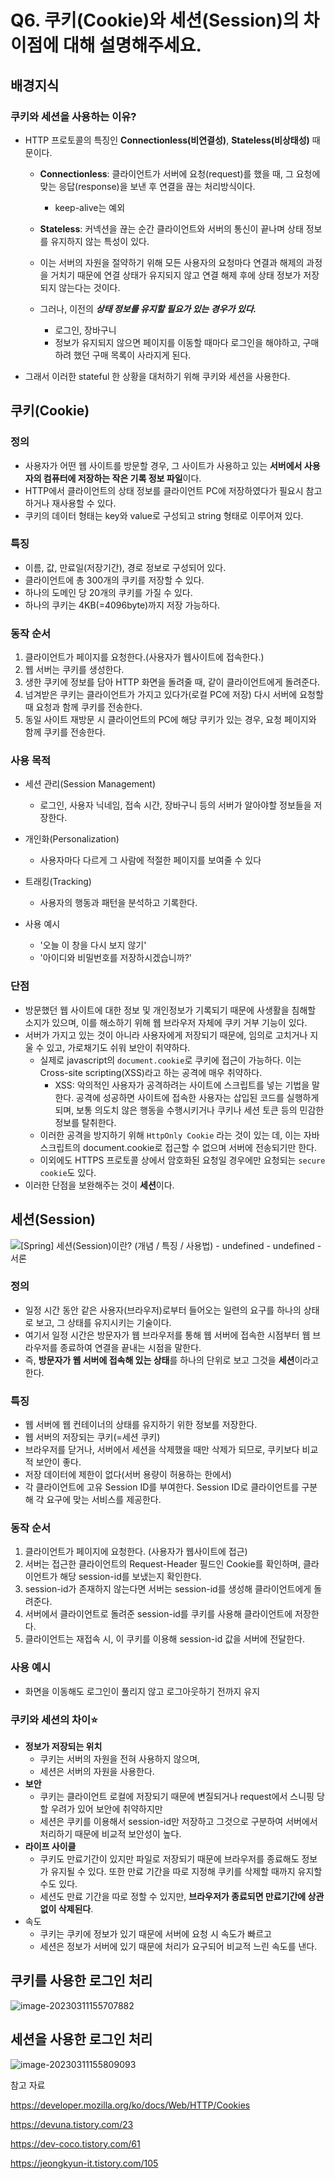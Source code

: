 # Q6. 쿠키(Cookie)와 세션(Session)의 차이점에 대해 설명해주세요.

## 배경지식

### 쿠키와 세션을 사용하는 이유?

- HTTP 프로토콜의 특징인 **Connectionless(비연결성)**,  **Stateless(비상태성)** 때문이다.

  - **Connectionless**: 클라이언트가 서버에 요청(request)를 했을 때, 그 요청에 맞는 응답(response)을 보낸 후 연결을 끊는 처리방식이다.
    - keep-alive는 예외
  - **Stateless**: 커넥션을 끊는 순간 클라이언트와 서버의 통신이 끝나며 상태 정보를 유지하지 않는 특성이 있다. 
  - 이는 서버의 자원을 절약하기 위해 모든 사용자의 요청마다 연결과 해제의 과정을 거치기 때문에 연결 상태가 유지되지 않고 연결 해제 후에 상태 정보가 저장되지 않는다는 것이다.

  - 그러나, 이전의 ***상태 정보를 유지할 필요가 있는 경우가 있다.***
    - 로그인, 장바구니
    - 정보가 유지되지 않으면 페이지를 이동할 때마다 로그인을 해야하고, 구매하려 했던 구매 목록이 사라지게 된다.

- 그래서 이러한 stateful 한 상황을 대처하기 위해 쿠키와 세션을 사용한다.



## 쿠키(Cookie)

### 정의

- 사용자가 어떤 웹 사이트를 방문할 경우, 그 사이트가 사용하고 있는 **서버에서 사용자의 컴퓨터에 저장하는 작은 기록 정보 파일**이다. 
- HTTP에서 클라이언트의 상태 정보를 클라이언트 PC에 저장하였다가 필요시 참고하거나 재사용할 수 있다. 
- 쿠키의 데이터 형태는 key와 value로 구성되고 string 형태로 이루어져 있다.

### 특징

- 이름, 값, 만료일(저장기간), 경로 정보로 구성되어 있다. 
- 클라이언트에 총 300개의 쿠키를 저장할 수 있다.
- 하나의 도메인 당 20개의 쿠키를 가질 수 있다.
- 하나의 쿠키는 4KB(=4096byte)까지 저장 가능하다.

### 동작 순서

1. 클라이언트가 페이지를 요청한다.(사용자가 웹사이트에 접속한다.)
2. 웹 서버는 쿠키를 생성한다.
3. 생한 쿠키에 정보를 담아 HTTP 화면을 돌려줄 때, 같이 클라이언트에게 돌려준다.
4. 넘겨받은 쿠키는 클라이언트가 가지고 있다가(로컬 PC에 저장) 다시 서버에 요청할 때 요청과 함께 쿠키를 전송한다.
5. 동일 사이트 재방문 시 클라이언트의 PC에 해당 쿠키가 있는 경우, 요청 페이지와 함께 쿠키를 전송한다.

### 사용 목적

- 세션 관리(Session Management)
  - 로그인, 사용자 닉네임, 접속 시간, 장바구니 등의 서버가 알아야할 정보들을 저장한다.
- 개인화(Personalization)
  - 사용자마다 다르게 그 사람에 적절한 페이지를 보여줄 수 있다
- 트래킹(Tracking)
  - 사용자의 행동과 패턴을 분석하고 기록한다.

- 사용 예시
  - '오늘 이 창을 다시 보지 않기'
  - '아이디와 비밀번호를 저장하시겠습니까?'

### 단점

- 방문했던 웹 사이트에 대한 정보 및 개인정보가 기록되기 때문에 사생활을 침해할 소지가 있으며, 이를 해소하기 위해 웹 브라우저 자체에 쿠키 거부 기능이 있다.
- 서버가 가지고 있는 것이 아니라 사용자에게 저장되기 때문에, 임의로 고치거나 지울 수 있고, 가로채기도 쉬워 보안이 취약하다. 
  - 실제로 javascript의 `document.cookie`로 쿠키에 접근이 가능하다. 이는Cross-site scripting(XSS)라고 하는 공격에 매우 취약하다.
    - XSS:  악의적인 사용자가 공격하려는 사이트에 스크립트를 넣는 기법을 말한다. 공격에 성공하면 사이트에 접속한 사용자는 삽입된 코드를 실행하게 되며, 보통 의도치 않은 행동을 수행시키거나 쿠키나 세션 토큰 등의 민감한 정보를 탈취한다.
  - 이러한 공격을 방지하기 위해 `HttpOnly Cookie` 라는 것이 있는 데, 이는 자바스크립트의 document.cookie로 접근할 수 없으며 서버에 전송되기만 한다.
  - 이외에도 HTTPS 프로토콜 상에서 암호화된 요청일 경우에만 요청되는 `secure cookie`도 있다. 
- 이러한 단점을 보완해주는 것이 **세션**이다.



## 세션(Session)

![[Spring] 세션(Session)이란? (개념 / 특징 / 사용법) - undefined - undefined - 서론](assets/img.png)

### 정의

- 일정 시간 동안 같은 사용자(브라우저)로부터 들어오는 일련의 요구를 하나의 상태로 보고, 그 상태를 유지시키는 기술이다.
- 여기서 일정 시간은 방문자가 웹 브라우저를 통해 웹 서버에 접속한 시점부터 웹 브라우저를 종료하여 연결을 끝내는 시점을 말한다.
- 즉, **방문자가 웹 서버에 접속해 있는 상태**를 하나의 단위로 보고 그것을 **세션**이라고 한다.

### 특징

- 웹 서버에 웹 컨테이너의 상태를 유지하기 위한 정보를 저장한다.
- 웹 서버의 저장되는 쿠키(=세션 쿠키)
- 브라우저를 닫거나, 서버에서 세션을 삭제했을 때만 삭제가 되므로, 쿠키보다 비교적 보안이 좋다.
- 저장 데이터에 제한이 없다(서버 용량이 허용하는 한에서)
- 각 클라이언트에 고유 Session ID를 부여한다. Session ID로 클라이언트를 구분해 각 요구에 맞는 서비스를 제공한다.

### 동작 순서

1. 클라이언트가 페이지에 요청한다. (사용자가 웹사이트에 접근)
2. 서버는 접근한 클라이언트의 Request-Header 필드인 Cookie를 확인하며, 클라이언트가 해당 session-id를 보냈는지 확인한다.
3. session-id가 존재하지 않는다면 서버는 session-id를 생성해 클라이언트에게 돌려준다.
4. 서버에서 클라이언트로 돌려준 session-id를 쿠키를 사용해 클라이언트에 저장한다.
5. 클라이언트는 재접속 시, 이 쿠키를 이용해 session-id 값을 서버에 전달한다.

### 사용 예시

- 화면을 이동해도 로그인이 풀리지 않고 로그아웃하기 전까지 유지



### 쿠키와 세션의 차이⭐

- **정보가 저장되는 위치**
  - 쿠키는 서버의 자원을 전혀 사용하지 않으며, 
  - 세션은 서버의 자원을 사용한다.
- **보안**
  - 쿠키는 클라이언트 로컬에 저장되기 때문에 변질되거나 request에서 스니핑 당할 우려가 있어 보안에 취약하지만
  - 세션은 쿠키를 이용해서 session-id만 저장하고 그것으로 구분하여 서버에서 처리하기 때문에 비교적 보안성이 높다.
- **라이프 사이클**
  - 쿠키도 만료기간이 있지만 파일로 저장되기 때문에 브라우저를 종료해도 정보가 유지될 수 있다. 또한 만료 기간을 따로 지정해 쿠키를 삭제할 때까지 유지할 수도 있다.
  - 세션도 만료 기간을 따로 정할 수 있지만, **브라우저가 종료되면 만료기간에 상관없이 삭제된다**.
- 속도
  - 쿠키는 쿠키에 정보가 있기 때문에 서버에 요청 시 속도가 빠르고
  - 세션은 정보가 서버에 있기 때문에 처리가 요구되어 비교적 느린 속도를 낸다.



## 쿠키를 사용한 로그인 처리

![image-20230311155707882](assets/image-20230311155707882.png)



## 세션을 사용한 로그인 처리

![image-20230311155809093](assets/image-20230311155809093.png)



참고 자료

https://developer.mozilla.org/ko/docs/Web/HTTP/Cookies

https://devuna.tistory.com/23

https://dev-coco.tistory.com/61

https://jeongkyun-it.tistory.com/105
